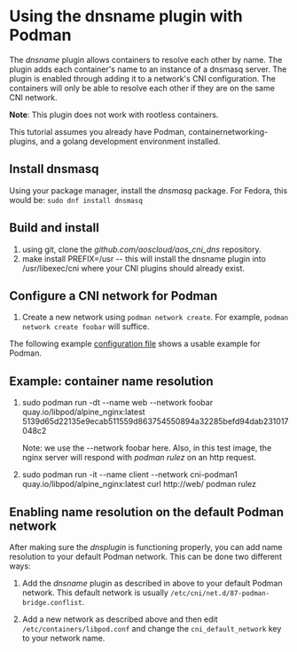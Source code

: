 # Using the dnsname plugin with Podman

The *dnsname* plugin allows containers to resolve each other by name.  The plugin adds each
container's name to an instance of a dnsmasq server.  The plugin is enabled through adding it to a network's
CNI configuration.  The containers will only be able to resolve each other if they are on the same CNI network.

**Note**: This plugin does not work with rootless containers.

This tutorial assumes you already have Podman, containernetworking-plugins, and a golang development environment installed.

## Install dnsmasq

Using your package manager, install the *dnsmasq* package.  For Fedora, this would be:
`sudo dnf install dnsmasq`


## Build and install

1. using git, clone the *github.com/aoscloud/aos_cni_dns* repository.
2. make install PREFIX=/usr -- this will install the dnsname plugin into /usr/libexec/cni where your CNI plugins
should already exist.

## Configure a CNI network for Podman

1. Create a new network using `podman network create`.  For example, `podman network create foobar` will suffice.

The following example [configuration file](example/cni-podman1.conflist) shows a usable example for Podman.

## Example: container name resolution

1. sudo podman run -dt --name web --network foobar quay.io/libpod/alpine_nginx:latest
    5139d65d22135e9ecab511559d863754550894a32285befd94dab231017048c2

    Note: we use the --network foobar here. Also, in this test image, the nginx server will respond with
    *podman rulez* on an http request.
2. sudo podman run -it --name client --network cni-podman1 quay.io/libpod/alpine_nginx:latest curl http://web/
podman rulez


## Enabling name resolution on the default Podman network
After making sure the *dnsplugin* is functioning properly, you can add name resolution to your default Podman
network.  This can be done two different ways:

1. Add the *dnsname* plugin as described in above to your default Podman network.  This default network is
usually `/etc/cni/net.d/87-podman-bridge.conflist`.

2. Add a new network as described above and then edit `/etc/containers/libpod.conf` and change the
`cni_default_network` key to your network name.
